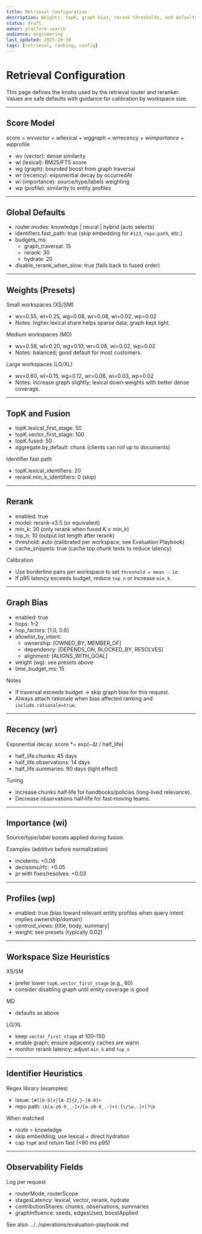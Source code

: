```yaml
---
title: Retrieval Configuration
description: Weights, topK, graph bias, rerank thresholds, and defaults by workspace size
status: draft
owner: platform-search
audience: engineering
last_updated: 2025-10-30
tags: [retrieval, ranking, config]
---
```


# Retrieval Configuration

This page defines the knobs used by the retrieval router and reranker. Values are safe defaults with guidance for calibration by workspace size.

---

## Score Model

score = wv*vector + wl*lexical + wg*graph + wr*recency + wi*importance + wp*profile

- wv (vector): dense similarity
- wl (lexical): BM25/FTS score
- wg (graph): bounded boost from graph traversal
- wr (recency): exponential decay by occurredAt
- wi (importance): source/type/labels weighting
- wp (profile): similarity to entity profiles

---

## Global Defaults

- router.modes: knowledge | neural | hybrid (auto selects)
- identifiers.fast_path: true (skip embedding for `#123`, `repo:path`, etc.)
- budgets_ms:
  - graph_traversal: 15
  - rerank: 30
  - hydrate: 20
- disable_rerank_when_slow: true (falls back to fused order)

---

## Weights (Presets)

Small workspaces (XS/SM)
- wv=0.55, wl=0.25, wg=0.08, wr=0.08, wi=0.02, wp=0.02
- Notes: higher lexical share helps sparse data; graph kept light.

Medium workspaces (MD)
- wv=0.58, wl=0.20, wg=0.10, wr=0.08, wi=0.02, wp=0.02
- Notes: balanced; good default for most customers.

Large workspaces (LG/XL)
- wv=0.60, wl=0.15, wg=0.12, wr=0.08, wi=0.03, wp=0.02
- Notes: increase graph slightly; lexical down‑weights with better dense coverage.

---

## TopK and Fusion

- topK.lexical_first_stage: 50
- topK.vector_first_stage: 100
- topK.fused: 50
- aggregate.by_default: chunk (clients can roll up to documents)

Identifier fast path
- topK.lexical_identifiers: 20
- rerank.min_k_identifiers: 0 (skip)

---

## Rerank

- enabled: true
- model: rerank-v3.5 (or equivalent)
- min_k: 30         (only rerank when fused K ≥ min_k)
- top_n: 10         (output list length after rerank)
- threshold: auto   (calibrated per workspace; see Evaluation Playbook)
- cache_snippets: true (cache top chunk texts to reduce latency)

Calibration
- Use borderline pairs per workspace to set `threshold = mean - 1σ`.
- If p95 latency exceeds budget, reduce `top_n` or increase `min_k`.

---

## Graph Bias

- enabled: true
- hops: 1–2
- hop_factors: [1.0, 0.6]
- allowlist_by_intent:
  - ownership: [OWNED_BY, MEMBER_OF]
  - dependency: [DEPENDS_ON, BLOCKED_BY, RESOLVES]
  - alignment: [ALIGNS_WITH_GOAL]
- weight (wg): see presets above
- time_budget_ms: 15

Notes
- If traversal exceeds budget → skip graph bias for this request.
- Always attach rationale when bias affected ranking and `include.rationale=true`.

---

## Recency (wr)

Exponential decay: score *= exp(−Δt / half_life)

- half_life.chunks: 45 days
- half_life.observations: 14 days
- half_life.summaries: 90 days (light effect)

Tuning
- Increase chunks half‑life for handbooks/policies (long‑lived relevance).
- Decrease observations half‑life for fast‑moving teams.

---

## Importance (wi)

Source/type/label boosts applied during fusion.

Examples (additive before normalization)
- incidents: +0.08
- decisions/rfc: +0.05
- pr with fixes/resolves: +0.03

---

## Profiles (wp)

- enabled: true (bias toward relevant entity profiles when query intent implies ownership/domain)
- centroid_views: [title, body, summary]
- weight: see presets (typically 0.02)

---

## Workspace Size Heuristics

XS/SM
- prefer lower `topK.vector_first_stage` (e.g., 60)
- consider disabling graph until entity coverage is good

MD
- defaults as above

LG/XL
- keep `vector_first_stage` at 100–150
- enable graph; ensure adjacency caches are warm
- monitor rerank latency; adjust `min_k` and `top_n`

---

## Identifier Heuristics

Regex library (examples)
- issue: `[#][0-9]+|[A-Z]{2,}-[0-9]+`
- repo path: `\b[a-z0-9_.-]+/[a-z0-9_.-]+(:[\/\w.-]+)?\b`

When matched
- route = knowledge
- skip embedding; use lexical + direct hydration
- cap `topK` and return fast (<90 ms p95)

---

## Observability Fields

Log per request
- routerMode, routerScope
- stagesLatency: lexical, vector, rerank, hydrate
- contributionShares: chunks, observations, summaries
- graphInfluence: seeds, edgesUsed, boostApplied

See also: ../../operations/evaluation-playbook.md
